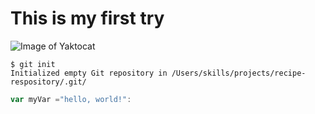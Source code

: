 # This is my first try #
![Image of Yaktocat](https://octodex.github.com/images/yaktocat.png)

~~~
$ git init
Initialized empty Git repository in /Users/skills/projects/recipe-respository/.git/
~~~

~~~ javascript
var myVar ="hello, world!":
~~~

